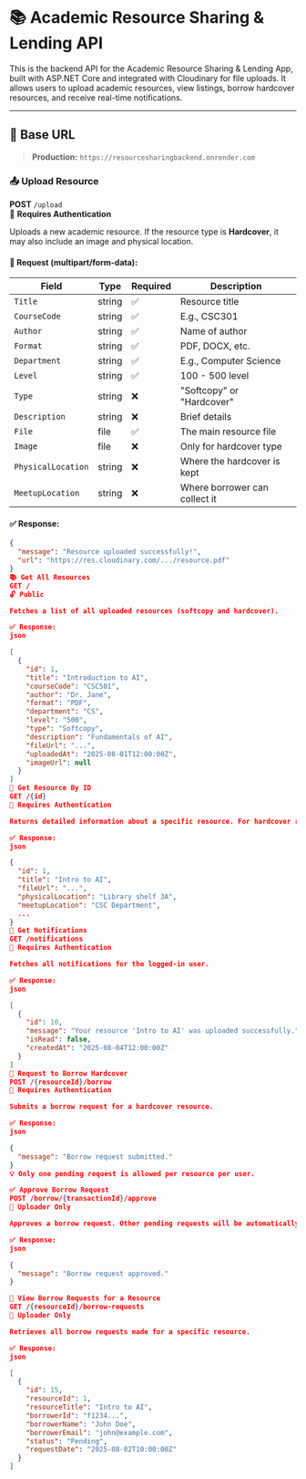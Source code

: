 # 📚 Academic Resource Sharing & Lending API

This is the backend API for the Academic Resource Sharing & Lending App, built with ASP.NET Core and integrated with Cloudinary for file uploads. It allows users to upload academic resources, view listings, borrow hardcover resources, and receive real-time notifications.

---

## 🚀 Base URL

> **Production:** `https://resourcesharingbackend.onrender.com`  

### 📤 Upload Resource

**POST** `/upload`  
🔐 **Requires Authentication**

Uploads a new academic resource. If the resource type is **Hardcover**, it may also include an image and physical location.

#### 🔸 Request (multipart/form-data):

| Field             | Type       | Required | Description                         |
|------------------|------------|----------|-------------------------------------|
| `Title`           | string     | ✅        | Resource title                      |
| `CourseCode`      | string     | ✅        | E.g., CSC301                        |
| `Author`          | string     | ✅        | Name of author                      |
| `Format`          | string     | ✅        | PDF, DOCX, etc.                     |
| `Department`      | string     | ✅        | E.g., Computer Science              |
| `Level`           | string     | ✅        | 100 - 500 level                     |
| `Type`            | string     | ❌        | "Softcopy" or "Hardcover"           |
| `Description`     | string     | ❌        | Brief details                       |
| `File`            | file       | ✅        | The main resource file              |
| `Image`           | file       | ❌        | Only for hardcover type             |
| `PhysicalLocation`| string     | ❌        | Where the hardcover is kept         |
| `MeetupLocation`  | string     | ❌        | Where borrower can collect it       |

#### ✅ Response:
```json
{
  "message": "Resource uploaded successfully!",
  "url": "https://res.cloudinary.com/.../resource.pdf"
}
📚 Get All Resources
GET /
🔓 Public

Fetches a list of all uploaded resources (softcopy and hardcover).

✅ Response:
json

[
  {
    "id": 1,
    "title": "Introduction to AI",
    "courseCode": "CSC501",
    "author": "Dr. Jane",
    "format": "PDF",
    "department": "CS",
    "level": "500",
    "type": "Softcopy",
    "description": "Fundamentals of AI",
    "fileUrl": "...",
    "uploadedAt": "2025-08-01T12:00:00Z",
    "imageUrl": null
  }
]
📘 Get Resource By ID
GET /{id}
🔐 Requires Authentication

Returns detailed information about a specific resource. For hardcover resources, physical and meetup locations are only shown to the uploader or approved borrower.

✅ Response:
json

{
  "id": 1,
  "title": "Intro to AI",
  "fileUrl": "...",
  "physicalLocation": "Library shelf 3A",
  "meetupLocation": "CSC Department",
  ...
}
🔔 Get Notifications
GET /notifications
🔐 Requires Authentication

Fetches all notifications for the logged-in user.

✅ Response:
json

[
  {
    "id": 10,
    "message": "Your resource 'Intro to AI' was uploaded successfully.",
    "isRead": false,
    "createdAt": "2025-08-04T12:00:00Z"
  }
]
📩 Request to Borrow Hardcover
POST /{resourceId}/borrow
🔐 Requires Authentication

Submits a borrow request for a hardcover resource.

✅ Response:
json

{
  "message": "Borrow request submitted."
}
💡 Only one pending request is allowed per resource per user.

✅ Approve Borrow Request
POST /borrow/{transactionId}/approve
🔐 Uploader Only

Approves a borrow request. Other pending requests will be automatically rejected.

✅ Response:
json

{
  "message": "Borrow request approved."
}

📜 View Borrow Requests for a Resource
GET /{resourceId}/borrow-requests
🔐 Uploader Only

Retrieves all borrow requests made for a specific resource.

✅ Response:
json

[
  {
    "id": 15,
    "resourceId": 1,
    "resourceTitle": "Intro to AI",
    "borrowerId": "f1234...",
    "borrowerName": "John Doe",
    "borrowerEmail": "john@example.com",
    "status": "Pending",
    "requestDate": "2025-08-02T10:00:00Z"
  }
]
